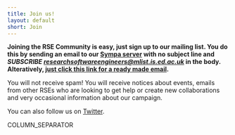 ```yaml
---
title: Join us!
layout: default
short: Join
---
```

**Joining the RSE Community is easy, just sign up to our mailing list. You do this by sending an email to our [Sympa server](mailto:sympa@mlist.is.ed.ac.uk) with no subject line and *SUBSCRIBE researchsoftwareengineers@mlist.is.ed.ac.uk* in the body. Alteratively, <a href="mailto:sympa@mlist.is.ed.ac.uk?subject=&body=SUBSCRIBE researchsoftwareengineers@mlist.is.ed.ac.uk">just click this link for a ready made email</a>.**

You will not receive spam! You will receive notices about events, emails from other RSEs who are looking to get help or create new collaborations and very occasional information about our campaign.

You can also follow us on [Twitter](http://twitter.com/ResearchSoftEng).

COLUMN_SEPARATOR
